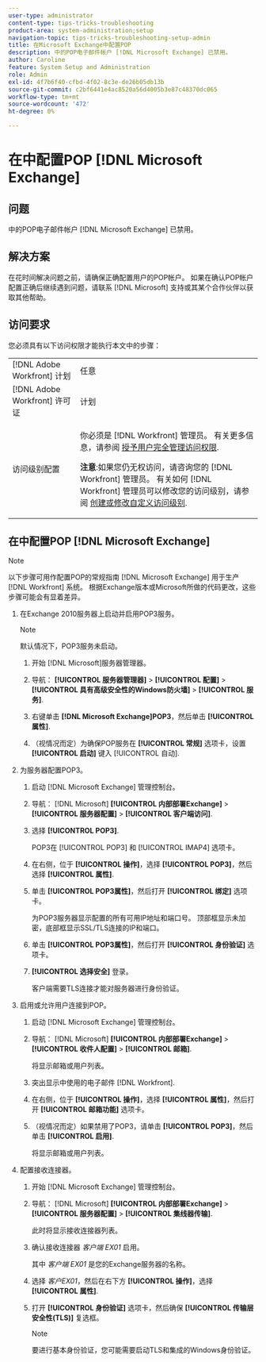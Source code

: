 ```yaml
---
user-type: administrator
content-type: tips-tricks-troubleshooting
product-area: system-administration;setup
navigation-topic: tips-tricks-troubleshooting-setup-admin
title: 在Microsoft Exchange中配置POP
description: 中的POP电子邮件帐户 [!DNL Microsoft Exchange] 已禁用。
author: Caroline
feature: System Setup and Administration
role: Admin
exl-id: 4f7b6f40-cfbd-4f02-8c3e-de26b05db13b
source-git-commit: c2bf6441e4ac8520a56d4005b3e87c48370dc065
workflow-type: tm+mt
source-wordcount: '472'
ht-degree: 0%

---
```


# 在中配置POP [!DNL Microsoft Exchange]

## 问题

中的POP电子邮件帐户 [!DNL Microsoft Exchange] 已禁用。

## 解决方案

在花时间解决问题之前，请确保正确配置用户的POP帐户。 如果在确认POP帐户配置正确后继续遇到问题，请联系 [!DNL Microsoft] 支持或其某个合作伙伴以获取其他帮助。

<!--
<p data-mc-conditions="QuicksilverOrClassic.Draft mode">For instructions on integrating a POP account in Adobe Workfront, see .</p>
-->

## 访问要求

您必须具有以下访问权限才能执行本文中的步骤：

<table style="table-layout:auto"> 
 <col> 
 <col> 
 <tbody> 
  <tr> 
   <td role="rowheader">[!DNL Adobe Workfront] 计划</td> 
   <td>任意</td> 
  </tr> 
  <tr> 
   <td role="rowheader">[!DNL Adobe Workfront] 许可证</td> 
   <td>计划</td> 
  </tr> 
  <tr> 
   <td role="rowheader">访问级别配置</td> 
   <td> <p>你必须是 [!DNL Workfront] 管理员。 有关更多信息，请参阅 <a href="../../administration-and-setup/add-users/configure-and-grant-access/grant-a-user-full-administrative-access.md" class="MCXref xref">授予用户完全管理访问权限</a>.</p> <p><b>注意</b>:如果您仍无权访问，请咨询您的 [!DNL Workfront] 管理员。 有关如何 [!DNL Workfront] 管理员可以修改您的访问级别，请参阅 <a href="../../administration-and-setup/add-users/configure-and-grant-access/create-modify-access-levels.md" class="MCXref xref">创建或修改自定义访问级别</a>.</p> </td> 
  </tr> 
 </tbody> 
</table>

## 在中配置POP [!DNL Microsoft Exchange]

>[!NOTE]
>
>以下步骤可用作配置POP的常规指南 [!DNL Microsoft Exchange] 用于生产 [!DNL Workfront] 系统。 根据Exchange版本或Microsoft所做的代码更改，这些步骤可能会有显着差异。

1. 在Exchange 2010服务器上启动并启用POP3服务。

   >[!NOTE]
   >
   >默认情况下，POP3服务未启动。

   1. 开始 [!DNL Microsoft]服务器管理器。
   1. 导航： **[!UICONTROL 服务器管理器]** > **[!UICONTROL 配置]** >**[!UICONTROL 具有高级安全性的Windows防火墙]** > **[!UICONTROL 服务]**.

   1. 右键单击 **[!DNL Microsoft Exchange]POP3**，然后单击 **[!UICONTROL 属性]**.

   1. （视情况而定）为确保POP服务在 **[!UICONTROL 常规]** 选项卡，设置 **[!UICONTROL 启动]** 键入 [!UICONTROL 自动].

1. 为服务器配置POP3。

   1. 启动 [!DNL Microsoft Exchange] 管理控制台。
   1. 导航： [!DNL Microsoft] **[!UICONTROL 内部部署Exchange]** > **[!UICONTROL 服务器配置]** > **[!UICONTROL 客户端访问]**.

   1. 选择 **[!UICONTROL POP3]**.

      POP3在 [!UICONTROL POP3] 和 [!UICONTROL IMAP4] 选项卡。

   1. 在右侧，位于 **[!UICONTROL 操作]**，选择 **[!UICONTROL POP3]**，然后选择 **[!UICONTROL 属性]**.

   1. 单击 **[!UICONTROL POP3属性]**，然后打开 **[!UICONTROL 绑定]** 选项卡。

      为POP3服务器显示配置的所有可用IP地址和端口号。 顶部框显示未加密，底部框显示SSL/TLS连接的IP和端口。

   1. 单击 **[!UICONTROL POP3属性]**，然后打开 **[!UICONTROL 身份验证]** 选项卡。

   1. **[!UICONTROL 选择安全]** 登录。

      客户端需要TLS连接才能对服务器进行身份验证。

1. 启用或允许用户连接到POP。

   1. 启动 [!DNL Microsoft Exchange] 管理控制台。
   1. 导航： [!DNL Microsoft] **[!UICONTROL 内部部署Exchange]** > **[!UICONTROL 收件人配置]** > **[!UICONTROL 邮箱]**.

      将显示邮箱或用户列表。

   1. 突出显示中使用的电子邮件 [!DNL Workfront].
   1. 在右侧，位于 **[!UICONTROL 操作]**，选择 **[!UICONTROL 属性]**，然后打开 **[!UICONTROL 邮箱功能]** 选项卡。

   1. （视情况而定）如果禁用了POP3，请单击 **[!UICONTROL POP3]**，然后单击 **[!UICONTROL 启用]**.

      将显示邮箱或用户列表。

1. 配置接收连接器。

   1. 开始 [!DNL Microsoft Exchange] 管理控制台。
   1. 导航： [!DNL Microsoft] **[!UICONTROL 内部部署Exchange]** > **[!UICONTROL 服务器配置]** > **[!UICONTROL 集线器传输]**.

      此时将显示接收连接器列表。

   1. 确认接收连接器 *客户端* *EX01* 启用。

      其中 *客户端* *EX01* 是您的Exchange服务器的名称。

   1. 选择 *客户EX01*，然后在右下方 **[!UICONTROL 操作]**，选择 **[!UICONTROL 属性]**.

   1. 打开 **[!UICONTROL 身份验证]** 选项卡，然后确保 **[!UICONTROL 传输层安全性(TLS)]** 复选框。

      >[!NOTE]
      >
      >要进行基本身份验证，您可能需要启动TLS和集成的Windows身份验证。
